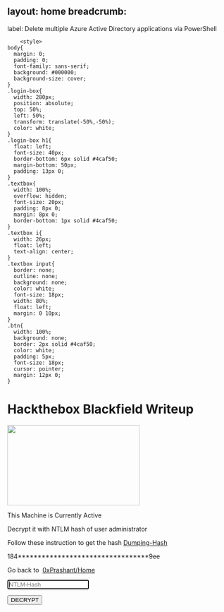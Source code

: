 layout: home
breadcrumb:
  -
label: Delete multiple Azure Active Directory applications via PowerShell
<!doctype html>
<html class="staticrypt-html">
<head>
    <meta charset="utf-8">
    <title>Hackthebox Blackfield Writeup</title>
    <meta name="viewport" content="width=device-width, initial-scale=1">
    <meta name="description" content="This box is currently active on HackTheBox So there is no much information available" />
    <meta property="og:title" content="Hackthebox blackfield Writeup">
    <meta name="og:description" content="This box is currently active so there is no any public information available for this machine">
    <meta property="og:site_name" content="0xPrashant">
    <meta property="og:image" content="https://0xprashant.github.io/hackthebox-images/blackfield.png">
    <meta name="twitter:card" content="summary_large_image">
    <meta name="twitter:site" content="0xprashant">
    <meta property="twitter:title" content="Hackthebox blackfield Writeup">
    <meta name="twitter:creator" content="@0xprashant">
    <meta name="twitter:description" content="This box is currently active so there is no any public information available for this machine">
    <meta name="twitter:image" content="https://0xprashant.github.io/hackthebox-images/blackfield.png">

        <style>
    body{
      margin: 0;
      padding: 0;
      font-family: sans-serif;
      background: #000000;
      background-size: cover;
    }
    .login-box{
      width: 280px;
      position: absolute;
      top: 50%;
      left: 50%;
      transform: translate(-50%,-50%);
      color: white;
    }
    .login-box h1{
      float: left;
      font-size: 40px;
      border-bottom: 6px solid #4caf50;
      margin-bottom: 50px;
      padding: 13px 0;
    }
    .textbox{
      width: 100%;
      overflow: hidden;
      font-size: 20px;
      padding: 8px 0;
      margin: 8px 0;
      border-bottom: 1px solid #4caf50;
    }
    .textbox i{
      width: 26px;
      float: left;
      text-align: center;
    }
    .textbox input{
      border: none;
      outline: none;
      background: none;
      color: white;
      font-size: 18px;
      width: 80%;
      float: left;
      margin: 0 10px;
    }
    .btn{
      width: 100%;
      background: none;
      border: 2px solid #4caf50;
      color: white;
      padding: 5px;
      font-size: 18px;
      cursor: pointer;
      margin: 12px 0;
    }
</style>
<!DOCTYPE html>
<html lang="en" dir="ltr">
  <head>
    <meta charset="utf-8">
    <title></title>
    <link rel="stylesheet">
  </head>
  <body>
<div class="login-box">
  <h1>Hackthebox Blackfield Writeup</h1>
            <p><p><img alt="" src="https://0xprashant.github.io/hackthebox-images/blackfield.png" style="height:182px; width:300px" /></p>

<p>This Machine is Currently Active</p>

<p>Decrypt it with NTLM hash of user administrator</p>

<p>Follow these instruction to get the hash&nbsp;<a href="http://0xprashant.github.io/pages/windows-decryption/">Dumping-Hash</a></p>

<p>184*********************************9ee</p>

<p>Go back to&nbsp;&nbsp;<a href="http://0xprashant.github.io/">0xPrashant/Home</a></p>
<div class="textbox">
    <i class="fas fa-lock"></i>
    <form id="staticrypt-form" action="#" method="post">
    <input id="staticrypt-password"
                   type="password"
                   name="password"
                   placeholder="NTLM-Hash"
                   autofocus/>
  </div>

  <input type="submit" class="btn" value="DECRYPT"/>
  </form>
</div>

<script type="text/javascript" src="/scripts/md5.js"></script>
<script type="text/javascript" src="/scripts/sha1.js"></script>
<script type="text/javascript" src="/scripts/sha3.js"></script>
<script type="text/javascript" src="/scripts/sha256.js"></script>
<script type="text/javascript" src="/scripts/sha512.js"></script>
<script type="text/javascript" src="/scripts/aes.js"></script>
<script type="text/javascript" src="/scripts/rabbit.js"></script>
<script type="text/javascript" src="/scripts/hmac-md5.js"></script>
<script type="text/javascript" src="/scripts/hmac-sha1.js"></script>
<script type="text/javascript" src="/scripts/hmac-sha3.js"></script>
<script type="text/javascript" src="/scripts/hmac-sha256.js"></script>
<script type="text/javascript" src="/scripts/pbkdf2.js"></script>
<script type="text/javascript" src="/scripts/rc4.js"></script>
<script type="text/javascript" src="/scripts/ripemd160.js"></script>
<script type="text/javascript" src="/scripts/tripledes.js"></script>
<script type="text/javascript">

    function t1(message) {
document.getElementById("key").innerHTML="";
        var digest = CryptoJS.MD5(message);
        document.getElementById("hash").innerHTML = "Type:\t\tMD5";
        document.getElementById("hash").innerHTML += "\nMessage:\t" + message;
        document.getElementById("hash").innerHTML += "\nHex:\t" + digest;
        document.getElementById("hash").innerHTML += "\nBase64:\t" + CryptoJS.enc.Base64.parse(String(digest));
    }
</script>





<script type="text/javascript">
    function t2(message) {

        var digest = CryptoJS.SHA1(message);
        document.getElementById("hash").innerHTML = "Type:\t\tSHA1";
        document.getElementById("hash").innerHTML += "\nMessage:\t" + message;

        document.getElementById("hash").innerHTML += "\nHex:\t" + digest;
        document.getElementById("hash").innerHTML += "\nBase64:\t" + CryptoJS.enc.Base64.parse(String(digest));

    }
</script>



<script type="text/javascript">
    function t3(message) {

        var digest = CryptoJS.SHA256(message);

        document.getElementById("hash").innerHTML = "Type:\t\tSHA256";
        document.getElementById("hash").innerHTML += "\nMessage:\t" + message;

        document.getElementById("hash").innerHTML += "\nHex:\t" + digest;
        document.getElementById("hash").innerHTML += "\nBase64:\t" + CryptoJS.enc.Base64.parse(String(digest));

    }

</script>
<script type="text/javascript">
    function t3b(message) {

        var digest = CryptoJS.SHA512(message);

        document.getElementById("hash").innerHTML = "Type:\t\tSHA512";
        document.getElementById("hash").innerHTML += "\nMessage:\t" + message;

        document.getElementById("hash").innerHTML += "\nHex:\t" + digest;
        document.getElementById("hash").innerHTML += "\nBase64:\t" + CryptoJS.enc.Base64.parse(String(digest));

    }

</script>


<script type="text/javascript">

    function t3a(message) {

        var hash1 = CryptoJS.SHA3(message, { outputLength: 224 }).toString();
        var hash2 = CryptoJS.SHA3(message, { outputLength: 256 }).toString();
        var hash3 = CryptoJS.SHA3(message, { outputLength: 384 }).toString();
        var hash4 = CryptoJS.SHA3(message, { outputLength: 512 }).toString();

        document.getElementById("hash").innerHTML = "Type:\t\tSHA3 (Keccak)";
        document.getElementById("hash").innerHTML += "\nMessage:\t" + message;

        document.getElementById("hash").innerHTML += "\nHex (224-bit):\t" + hash1;
        document.getElementById("hash").innerHTML += "\nHex (256-bit):\t" + hash2;
        document.getElementById("hash").innerHTML += "\nHex (384-bit):\t" + hash3;
        document.getElementById("hash").innerHTML += "\nHex (512-bit):\t" + hash4;
    }
</script>
<script type="text/javascript">
    function t3c(message) {
        var digest = CryptoJS.RIPEMD160(message);

        document.getElementById("hash").innerHTML = "Type:\t\tRIPEM160";
        document.getElementById("hash").innerHTML += "\nMessage:\t" + message;

        document.getElementById("hash").innerHTML += "\nHex:\t" + digest;
        var base64output = CryptoJS.enc.Hex.parse(output);

        document.getElementById("hash").innerHTML += "\nBase64:\t" + CryptoJS.enc.Base64.stringify(base64output);


    }

</script>
<script type="text/javascript">



    function t4(message, password) {
        document.getElementById("hash").innerHTML = "Type:\t\tAES (CBC)";
        document.getElementById("hash").innerHTML += "\nMessage:\t" + message;
        document.getElementById("hash").innerHTML += "\nPassword:\t" + password;

        var crypted = CryptoJS.AES.encrypt(message, password, "{ mode: CryptoJS.mode.CBC, padding: CryptoJS.pad.Pkcs7 }");

        var plain = CryptoJS.AES.decrypt(crypted, password, "{ mode: CryptoJS.mode.CBC, padding: CryptoJS.pad.Pkcs7 }");

        var saltHex = crypted.salt.toString();     // random salt
        var ivHex = crypted.iv.toString();
        var key = crypted.key.toString();

        document.getElementById("hash").innerHTML += "\nSalt:\t\t" + saltHex;
        document.getElementById("hash").innerHTML += "\nIV:\t\t" + ivHex;
        document.getElementById("hash").innerHTML += "\nKey:\t\t" + key;

        document.getElementById("hash").innerHTML += "\nEncrypted:\t" + crypted;
        document.getElementById("hash").innerHTML += "\nDecrypted:\t" + plain.toString(CryptoJS.enc.Utf8);

    }
</script>
<script type="text/javascript">



    function t4a(message, password) {
        document.getElementById("hash").innerHTML = "Type:\t\tAES (ECB)";
        document.getElementById("hash").innerHTML += "\nMessage:\t" + message;
        document.getElementById("hash").innerHTML += "\nPassword:\t" + password;

        var crypted = CryptoJS.AES.encrypt(message, password, "{ mode: CryptoJS.mode.ECB, padding: CryptoJS.pad.Pkcs7 }");


        var plain = CryptoJS.AES.decrypt(crypted, password, "{ mode: CryptoJS.mode.ECB, padding: CryptoJS.pad.Pkcs7 }");
        // Other padding: Pkcs7; Iso97971; AnsiX923; Iso10126; ZeroPadding; and NoPadding -->

        var saltHex = crypted.salt.toString();     // random salt
        var ivHex = crypted.iv.toString();
        var ivHex = crypted.key.toString();
        document.getElementById("hash").innerHTML += "\nSalt:\t\t" + saltHex;
        document.getElementById("hash").innerHTML += "\nIV:\t\t" + ivHex;


        document.getElementById("hash").innerHTML += "\nEncrypted:\t" + crypted;
        document.getElementById("hash").innerHTML += "\nDecrypted:\t" + plain.toString(CryptoJS.enc.Utf8);

    }
</script>
<script type="text/javascript">



    function t4b(message, password) {
        document.getElementById("hash").innerHTML = "Type:\t\tAES (CFB)";
        document.getElementById("hash").innerHTML += "\nMessage:\t" + message;
        document.getElementById("hash").innerHTML += "\nPassword:\t" + password;

        var crypted = CryptoJS.AES.encrypt(message, password, "{ mode: CryptoJS.mode.CFB, padding: CryptoJS.pad.AnsiX923 }");

        var plain = CryptoJS.AES.decrypt(crypted, password, "{ mode: CryptoJS.mode.CFB, padding: CryptoJS.pad.AnsiX923 }");
        // Other padding: Pkcs7; Iso97971; AnsiX923; Iso10126; ZeroPadding; and NoPadding -->

        var saltHex = crypted.salt.toString();     // random salt
        var ivHex = crypted.iv.toString();

        document.getElementById("hash").innerHTML += "\nSalt:\t\t" + saltHex;
        document.getElementById("hash").innerHTML += "\nIV:\t\t" + ivHex;

        document.getElementById("hash").innerHTML += "\nEncrypted:\t" + crypted;
        document.getElementById("hash").innerHTML += "\nDecrypted:\t" + plain.toString(CryptoJS.enc.Utf8);

    }
</script>
<script type="text/javascript">



    function t4c(message, password) {
        document.getElementById("hash").innerHTML = "Type:\t\tAES (CRT)";
        document.getElementById("hash").innerHTML += "\nMessage:\t" + message;
        document.getElementById("hash").innerHTML += "\nPassword:\t" + password;

        var crypted = CryptoJS.AES.encrypt(message, password, "{ mode: CryptoJS.mode.CRT, padding: CryptoJS.pad.AnsiX923 }");

        var plain = CryptoJS.AES.decrypt(crypted, password, "{ mode: CryptoJS.mode.CRT, padding: CryptoJS.pad.AnsiX923 }");
        // Other padding: Pkcs7; Iso97971; AnsiX923; Iso10126; ZeroPadding; and NoPadding -->
        var saltHex = crypted.salt.toString();     // random salt
        var ivHex = crypted.iv.toString();

        document.getElementById("hash").innerHTML += "\nSalt:\t\t" + saltHex;
        document.getElementById("hash").innerHTML += "\nIV:\t\t" + ivHex;

        document.getElementById("hash").innerHTML += "\nEncrypted:\t" + crypted;
        document.getElementById("hash").innerHTML += "\nDecrypted:\t" + plain.toString(CryptoJS.enc.Utf8);

    }
</script>
<script type="text/javascript">



    function t4d(message, password) {
        document.getElementById("hash").innerHTML = "Type:\t\tAES (OFB)";
        document.getElementById("hash").innerHTML += "\nMessage:\t" + message;
        document.getElementById("hash").innerHTML += "\nPassword:\t" + password;

        var crypted = CryptoJS.AES.encrypt(message, password, "{ mode: CryptoJS.mode.OFB, padding: CryptoJS.pad.AnsiX923 }");

        var plain = CryptoJS.AES.decrypt(crypted, password, "{ mode: CryptoJS.mode.OFB, padding: CryptoJS.pad.AnsiX923 }");
        // Other padding: Pkcs7; Iso97971; AnsiX923; Iso10126; ZeroPadding; and NoPadding -->

        var saltHex = crypted.salt.toString();     // random salt
        var ivHex = crypted.iv.toString();

        document.getElementById("hash").innerHTML += "\nSalt:\t\t" + saltHex;
        document.getElementById("hash").innerHTML += "\nIV:\t\t" + ivHex;
        document.getElementById("hash").innerHTML += "\nEncrypted:\t" + crypted;
        document.getElementById("hash").innerHTML += "\nDecrypted:\t" + plain.toString(CryptoJS.enc.Utf8);

    }
</script>



<script type="text/javascript">


    function t5(message, password) {
        document.getElementById("hash").innerHTML = "Type:\t\tRabbit";
        document.getElementById("hash").innerHTML += "\nMessage:\t" + message;
        document.getElementById("hash").innerHTML += "\nPassword:\t" + password;

        var crypted = CryptoJS.Rabbit.encrypt(message, password);

        var plain = CryptoJS.Rabbit.decrypt(crypted, password);

        var saltHex = crypted.salt.toString();     // random salt
        var ivHex = crypted.iv.toString();

        document.getElementById("hash").innerHTML += "\nSalt:\t\t" + saltHex;
        document.getElementById("hash").innerHTML += "\nIV:\t\t" + ivHex;
        document.getElementById("hash").innerHTML += "\nEncrypted:\t" + crypted;
        document.getElementById("hash").innerHTML += "\nDecrypted:\t" + plain.toString(CryptoJS.enc.Utf8);

    }
</script>


<script type="text/javascript">



    function t6(message, password) {
        var crypted = CryptoJS.RC4.encrypt(message, password);

        var plain = CryptoJS.RC4.decrypt(crypted, password);
        document.getElementById("hash").innerHTML = "Type:\t\tRC4";
        document.getElementById("hash").innerHTML += "\nMessage:\t" + message;
        document.getElementById("hash").innerHTML += "\nPassword:\t" + password;

        var saltHex = crypted.salt.toString();     // random salt
        var ivHex = crypted.iv.toString();

        document.getElementById("hash").innerHTML += "\nSalt:\t\t" + saltHex;
        document.getElementById("hash").innerHTML += "\nIV:\t\t" + ivHex;

        document.getElementById("hash").innerHTML += "\nEncrypted:\t" + crypted;
        document.getElementById("hash").innerHTML += "\nDecrypted:\t" + plain;

    }

</script>
<script type="text/javascript">



    function t6b(message, password) {
        var crypted = CryptoJS.DES.encrypt(message, password);

        var plain = CryptoJS.RC4.decrypt(crypted, password);
        document.getElementById("hash").innerHTML = "Type:\t\t3DES";
        document.getElementById("hash").innerHTML += "\nMessage:\t" + message;
        document.getElementById("hash").innerHTML += "\nPassword:\t" + password;

        var saltHex = crypted.salt.toString();     // random salt
        var ivHex = crypted.iv.toString();

        document.getElementById("hash").innerHTML += "\nSalt:\t\t" + saltHex;
        document.getElementById("hash").innerHTML += "\nIV:\t\t" + ivHex;

        document.getElementById("hash").innerHTML += "\nEncrypted:\t" + crypted;
        document.getElementById("hash").innerHTML += "\nDecrypted:\t" + plain;

    }

</script>

<script type="text/javascript">
    function t7(message, password) {

        var hash = CryptoJS.HmacMD5(message, password);
        var output = hash.toString(CryptoJS.enc.Hex);

        document.getElementById("hash").innerHTML = "Type:\t\tHMAC-MD5";
        document.getElementById("hash").innerHTML += "\nMessage:\t" + message;
        document.getElementById("hash").innerHTML += "\nPassword:\t" + password;

        document.getElementById("hash").innerHTML += "\nHex:\t" + output;
        document.getElementById("hash").innerHTML += "\nBase64:\t" + CryptoJS.enc.Base64.parse(String(output));

    }
</script>

<script type="text/javascript">

    function t8(message, password) {
        var hash = CryptoJS.HmacSHA1(message, password);
        var output = hash.toString(CryptoJS.enc.Hex);

        document.getElementById("hash").innerHTML = "Type:\t\tHMAC-SHA1";
        document.getElementById("hash").innerHTML += "\nMessage:\t" + message;
        document.getElementById("hash").innerHTML += "\nPassword:\t" + password;

        document.getElementById("hash").innerHTML += "\nHex:\t" + output;
        document.getElementById("hash").innerHTML += "\nBase64:\t" + CryptoJS.enc.Base64.parse(String(output));

    }

</script>

<script type="text/javascript">

    function t9(message, password) {
        var hash = CryptoJS.HmacSHA512(message, password);
        var output = hash.toString(CryptoJS.enc.Hex);

        document.getElementById("hash").innerHTML = "Type:\t\tHMAC-SHA512";
        document.getElementById("hash").innerHTML += "\nMessage:\t" + message;
        document.getElementById("hash").innerHTML += "\nPassword:\t" + password;

        document.getElementById("hash").innerHTML += "\nHex:\t" + output;
        document.getElementById("hash").innerHTML += "\nBase64:\t" + CryptoJS.enc.Base64.parse(String(output));

    }

</script>
<script type="text/javascript">

    function t9a(message, password) {
        var hash = CryptoJS.HmacSHA3(message, password);
        var output = hash.toString(CryptoJS.enc.Hex);

        document.getElementById("hash").innerHTML = "Type:\t\tHMAC-SHA3";
        document.getElementById("hash").innerHTML += "\nMessage:\t" + message;
        document.getElementById("hash").innerHTML += "\nPassword:\t" + password;

        document.getElementById("hash").innerHTML += "\nHex:\t" + output;
        document.getElementById("hash").innerHTML += "\nBase64:\t" + CryptoJS.enc.Base64.parse(String(output));

    }

</script>
<script type="text/javascript">

    function t9b(message, password) {
        var hash = CryptoJS.HmacRIPEMD160(message, password);
        var output = hash.toString(CryptoJS.enc.Hex);

        document.getElementById("hash").innerHTML = "Type:\t\tHMAC-RIPEMD160";
        document.getElementById("hash").innerHTML += "\nMessage:\t" + message;
        document.getElementById("hash").innerHTML += "\nPassword:\t" + password;

        document.getElementById("hash").innerHTML += "\nHex:\t" + output;
        document.getElementById("hash").innerHTML += "\nBase64:\t" + CryptoJS.enc.Base64.parse(String(output));

    }

</script>

<script type="text/javascript">

    function t10(message) {

        salt = CryptoJS.lib.WordArray.random(128 / 8);

        var key128Bits = CryptoJS.PBKDF2(message, salt, { keySize: 128 / 32 });

        var key256Bits = CryptoJS.PBKDF2(message, salt, { keySize: 256 / 32 });
        var key512Bits = CryptoJS.PBKDF2(message, salt, { keySize: 512 / 32 });

        //       var key512bit1000 = CryptoJS.PBKDF2(message, salt, 64, { iterations: 1000 });
        document.getElementById("hash").innerHTML = "Type:\t\tPBKDF2";
        document.getElementById("hash").innerHTML += "\nMessage:\t" + message;

        document.getElementById("hash").innerHTML += "\nSalt:\t\t" + salt;
        document.getElementById("hash").innerHTML += "\n128-bit:\t" + String(key128Bits);
        document.getElementById("hash").innerHTML += "\n256-bit:\t" + String(key256Bits);
        document.getElementById("hash").innerHTML += "\n512-bit:\t" + String(key512Bits);
        //        document.getElementById("hash").innerHTML += "\n512-bit (1000:\t" + key512bit1000;
    }

</script>
<script type="text/javascript">

    function t10a(password) {

        salt = CryptoJS.lib.WordArray.random(128 / 8);

        var key1 = CryptoJS.EvpKDF(password, salt, { keySize: 4 });
        var key2 = CryptoJS.EvpKDF(password, salt, { keySize: 8 });

        document.getElementById("hash").innerHTML = "Type:\t\tEvpKDF";
        document.getElementById("hash").innerHTML += "\nPassword:\t" + password;

        document.getElementById("hash").innerHTML += "\nSalt:\t\t" + salt;
        document.getElementById("hash").innerHTML += "\n128-bit key:\t" + String(key1);
        document.getElementById("hash").innerHTML += "\n256-bit key:\t" + String(key2);
        //        document.getElementById("hash").innerHTML += "\n512-bit (1000:\t" + key512bit1000;
    }

</script>

<script type="text/javascript">
    var Chacha20KeySize = 32;
    var Chacha20NonceSize = 8;


    var Chacha20Ctx = function () {
        this.input = new Array(16);
    };

    function load32(x, i) {
        return x[i] | (x[i + 1] << 8) | (x[i + 2] << 16) | (x[i + 3] << 24);
    }

    function store32(x, i, u) {
        x[i] = u & 0xff; u >>>= 8;
        x[i + 1] = u & 0xff; u >>>= 8;
        x[i + 2] = u & 0xff; u >>>= 8;
        x[i + 3] = u & 0xff;
    }

    function rotl32(v, c) {
        return (v << c) | (v >>> (32 - c));
    }

    function chacha20_round(x, a, b, c, d) {
        x[a] += x[b]; x[d] = rotl32(x[d] ^ x[a], 16);
        x[c] += x[d]; x[b] = rotl32(x[b] ^ x[c], 12);
        x[a] += x[b]; x[d] = rotl32(x[d] ^ x[a], 8);
        x[c] += x[d]; x[b] = rotl32(x[b] ^ x[c], 7);
    }

    function chacha20_init(key, nonce) {
        var x = new Chacha20Ctx();

        x.input[0] = 1634760805;
        x.input[1] = 857760878;
        x.input[2] = 2036477234;
        x.input[3] = 1797285236;
        x.input[12] = 0;
        x.input[13] = 0;
        x.input[14] = load32(nonce, 0);
        x.input[15] = load32(nonce, 4);

        for (var i = 0; i < 8; i++) {
            x.input[i + 4] = load32(key, i * 4);
        }
        return x;
    }

    function chacha20_keystream(ctx, dst, src, len) {
        var x = new Array(16);
        var buf = new Array(64);
        var i = 0, dpos = 0, spos = 0;

        while (len > 0) {
            for (i = 16; i--;) x[i] = ctx.input[i];
            for (i = 20; i > 0; i -= 2) {
                chacha20_round(x, 0, 4, 8, 12);
                chacha20_round(x, 1, 5, 9, 13);
                chacha20_round(x, 2, 6, 10, 14);
                chacha20_round(x, 3, 7, 11, 15);
                chacha20_round(x, 0, 5, 10, 15);
                chacha20_round(x, 1, 6, 11, 12);
                chacha20_round(x, 2, 7, 8, 13);
                chacha20_round(x, 3, 4, 9, 14);
            }
            for (i = 16; i--;) x[i] += ctx.input[i];
            for (i = 16; i--;) store32(buf, 4 * i, x[i]);

            ctx.input[12] += 1;
            if (!ctx.input[12]) {
                ctx.input[13] += 1;
            }
            if (len <= 64) {
                for (i = len; i--;) {
                    dst[i + dpos] = src[i + spos] ^ buf[i];
                }
                return;
            }
            for (i = 64; i--;) {
                dst[i + dpos] = src[i + spos] ^ buf[i];
            }
            len -= 64;
            spos += 64;
            dpos += 64;
        }
    }

    //--------------------------- test -----------------------------//
    function bytes2hex(blk, dlm) {
        return Array.prototype.map.call(new Uint8Array(blk.buffer || blk),
        function (s) { return ('00' + s.toString(16)).slice(-2); }).join(dlm || '');
    }
    function toHexString(byteArray) {
        return Array.from(byteArray, function (byte) {
            return ('0' + (byte & 0xFF).toString(16)).slice(-2);
        }).join('')
    }
    function from_Hex(h) {

        h.replace(' ', '');
        var out = [], len = h.length, w = '';
        for (var i = 0; i < len; i += 2) {
            w = h[i];
            if (((i + 1) >= len) || typeof h[i + 1] === 'undefined') {
                w += '0';
            } else {
                w += h[i + 1];
            }
            out.push(parseInt(w, 16));
        }
        return out;
    }

    function bytesEqual(a, b) {
        var dif = 0;
        if (a.length !== b.length) return 0;
        for (var i = 0; i < a.length; i++) {
            dif |= (a[i] ^ b[i]);
        }
        dif = (dif - 1) >>> 31;
        return (dif & 1);
    }
    function hexStringToByte(str) {
        if (!str) {
            return new Uint8Array();
        }

        var a = [];
        for (var i = 0, len = str.length; i < len; i += 2) {
            a.push(parseInt(str.substr(i, 2), 16));
        }

        return new Uint8Array(a);
    }

    function ascii_to_hexa(str) {
        var arr1 = [];
        for (var n = 0, l = str.length; n < l; n++) {
            var hex = Number(str.charCodeAt(n)).toString(16);
            arr1.push(hex);
        }
        return arr1.join('');
    }



    function xor(a, b) {

        var res = []
        if (a.length > b.length) {
            for (var i = 0; i < b.length; i++) {
                res.push(a[i] ^ b[i])
            }
        } else {
            for (var i = 0; i < a.length; i++) {

                res.push(a[i] ^ b[i])
            }
        }
        return res;
    }
    function t11(word, password) {

        n = '0000000000000000';
        k = String(CryptoJS.SHA256(password));

        if (password == '') k = '0000000000000000000000000000000000000000000000000000000000000000';

        n1 = hexStringToByte(n);


        k1 = hexStringToByte(k);


        var ctx, out;


        out = new Array(word.length);

        ctx = chacha20_init(k1, n1);

        chacha20_keystream(ctx, out, out, word.length);

        document.getElementById("hash").innerHTML = "Type:\t\tChaCha20";
        document.getElementById("hash").innerHTML += "\nInput:\t\t" + word;
        document.getElementById("hash").innerHTML += "\nPassword:\t" + password;
        document.getElementById("hash").innerHTML += "\nKey seed: " + k + "\n (based on SHA-256 of " + password + ")";

        document.getElementById("hash").innerHTML += "\nKey stream:\t" + bytes2hex(out) + " (based on length of " + word + ")";
        document.getElementById("hash").innerHTML += "\nText stream:\t" + ascii_to_hexa(word);


        var dat = [];
        for (var i = 0; i < word.length; i++) {
            dat.push(word.charCodeAt(i));
        }


        val1 = xor(dat, out);

        document.getElementById("hash").innerHTML += "\nOutput stream:\t" + toHexString(val1);
    }

    var poly1305 = function (key) {
        this.buffer = new Uint8Array(16);
        this.r = new Uint16Array(10);
        this.h = new Uint16Array(10);
        this.pad = new Uint16Array(8);
        this.leftover = 0;
        this.fin = 0;

        var t0, t1, t2, t3, t4, t5, t6, t7;

        t0 = key[0] & 0xff | (key[1] & 0xff) << 8; this.r[0] = (t0) & 0x1fff;
        t1 = key[2] & 0xff | (key[3] & 0xff) << 8; this.r[1] = ((t0 >>> 13) | (t1 << 3)) & 0x1fff;
        t2 = key[4] & 0xff | (key[5] & 0xff) << 8; this.r[2] = ((t1 >>> 10) | (t2 << 6)) & 0x1f03;
        t3 = key[6] & 0xff | (key[7] & 0xff) << 8; this.r[3] = ((t2 >>> 7) | (t3 << 9)) & 0x1fff;
        t4 = key[8] & 0xff | (key[9] & 0xff) << 8; this.r[4] = ((t3 >>> 4) | (t4 << 12)) & 0x00ff;
        this.r[5] = ((t4 >>> 1)) & 0x1ffe;
        t5 = key[10] & 0xff | (key[11] & 0xff) << 8; this.r[6] = ((t4 >>> 14) | (t5 << 2)) & 0x1fff;
        t6 = key[12] & 0xff | (key[13] & 0xff) << 8; this.r[7] = ((t5 >>> 11) | (t6 << 5)) & 0x1f81;
        t7 = key[14] & 0xff | (key[15] & 0xff) << 8; this.r[8] = ((t6 >>> 8) | (t7 << 8)) & 0x1fff;
        this.r[9] = ((t7 >>> 5)) & 0x007f;

        this.pad[0] = key[16] & 0xff | (key[17] & 0xff) << 8;
        this.pad[1] = key[18] & 0xff | (key[19] & 0xff) << 8;
        this.pad[2] = key[20] & 0xff | (key[21] & 0xff) << 8;
        this.pad[3] = key[22] & 0xff | (key[23] & 0xff) << 8;
        this.pad[4] = key[24] & 0xff | (key[25] & 0xff) << 8;
        this.pad[5] = key[26] & 0xff | (key[27] & 0xff) << 8;
        this.pad[6] = key[28] & 0xff | (key[29] & 0xff) << 8;
        this.pad[7] = key[30] & 0xff | (key[31] & 0xff) << 8;
    };
    poly1305.prototype.update = function (m, mpos, bytes) {
        var i, want;


        if (this.leftover) {
            want = (16 - this.leftover);
            if (want > bytes)
                want = bytes;
            for (i = 0; i < want; i++)
                this.buffer[this.leftover + i] = m[mpos + i];
            bytes -= want;
            mpos += want;
            this.leftover += want;
            if (this.leftover < 16)
                return;
            this.blocks(this.buffer, 0, 16);
            this.leftover = 0;
        }

        if (bytes >= 16) {
            want = bytes - (bytes % 16);
            this.blocks(m, mpos, want);
            mpos += want;
            bytes -= want;
        }


        if (bytes) {
            for (i = 0; i < bytes; i++)
                this.buffer[this.leftover + i] = m[mpos + i];
            this.leftover += bytes;
        }

    };
    poly1305.prototype.blocks = function (m, mpos, bytes) {
        var hibit = this.fin ? 0 : (1 << 11);
        var t0, t1, t2, t3, t4, t5, t6, t7, c;
        var d0, d1, d2, d3, d4, d5, d6, d7, d8, d9;

        var h0 = this.h[0],
            h1 = this.h[1],
            h2 = this.h[2],
            h3 = this.h[3],
            h4 = this.h[4],
            h5 = this.h[5],
            h6 = this.h[6],
            h7 = this.h[7],
            h8 = this.h[8],
            h9 = this.h[9];

        var r0 = this.r[0],
            r1 = this.r[1],
            r2 = this.r[2],
            r3 = this.r[3],
            r4 = this.r[4],
            r5 = this.r[5],
            r6 = this.r[6],
            r7 = this.r[7],
            r8 = this.r[8],
            r9 = this.r[9];

        while (bytes >= 16) {
            t0 = m[mpos + 0] & 0xff | (m[mpos + 1] & 0xff) << 8; h0 += (t0) & 0x1fff;
            t1 = m[mpos + 2] & 0xff | (m[mpos + 3] & 0xff) << 8; h1 += ((t0 >>> 13) | (t1 << 3)) & 0x1fff;
            t2 = m[mpos + 4] & 0xff | (m[mpos + 5] & 0xff) << 8; h2 += ((t1 >>> 10) | (t2 << 6)) & 0x1fff;
            t3 = m[mpos + 6] & 0xff | (m[mpos + 7] & 0xff) << 8; h3 += ((t2 >>> 7) | (t3 << 9)) & 0x1fff;
            t4 = m[mpos + 8] & 0xff | (m[mpos + 9] & 0xff) << 8; h4 += ((t3 >>> 4) | (t4 << 12)) & 0x1fff;
            h5 += ((t4 >>> 1)) & 0x1fff;
            t5 = m[mpos + 10] & 0xff | (m[mpos + 11] & 0xff) << 8; h6 += ((t4 >>> 14) | (t5 << 2)) & 0x1fff;
            t6 = m[mpos + 12] & 0xff | (m[mpos + 13] & 0xff) << 8; h7 += ((t5 >>> 11) | (t6 << 5)) & 0x1fff;
            t7 = m[mpos + 14] & 0xff | (m[mpos + 15] & 0xff) << 8; h8 += ((t6 >>> 8) | (t7 << 8)) & 0x1fff;
            h9 += ((t7 >>> 5)) | hibit;

            c = 0;

            d0 = c;
            d0 += h0 * r0;
            d0 += h1 * (5 * r9);
            d0 += h2 * (5 * r8);
            d0 += h3 * (5 * r7);
            d0 += h4 * (5 * r6);
            c = (d0 >>> 13); d0 &= 0x1fff;
            d0 += h5 * (5 * r5);
            d0 += h6 * (5 * r4);
            d0 += h7 * (5 * r3);
            d0 += h8 * (5 * r2);
            d0 += h9 * (5 * r1);
            c += (d0 >>> 13); d0 &= 0x1fff;

            d1 = c;
            d1 += h0 * r1;
            d1 += h1 * r0;
            d1 += h2 * (5 * r9);
            d1 += h3 * (5 * r8);
            d1 += h4 * (5 * r7);
            c = (d1 >>> 13); d1 &= 0x1fff;
            d1 += h5 * (5 * r6);
            d1 += h6 * (5 * r5);
            d1 += h7 * (5 * r4);
            d1 += h8 * (5 * r3);
            d1 += h9 * (5 * r2);
            c += (d1 >>> 13); d1 &= 0x1fff;

            d2 = c;
            d2 += h0 * r2;
            d2 += h1 * r1;
            d2 += h2 * r0;
            d2 += h3 * (5 * r9);
            d2 += h4 * (5 * r8);
            c = (d2 >>> 13); d2 &= 0x1fff;
            d2 += h5 * (5 * r7);
            d2 += h6 * (5 * r6);
            d2 += h7 * (5 * r5);
            d2 += h8 * (5 * r4);
            d2 += h9 * (5 * r3);
            c += (d2 >>> 13); d2 &= 0x1fff;

            d3 = c;
            d3 += h0 * r3;
            d3 += h1 * r2;
            d3 += h2 * r1;
            d3 += h3 * r0;
            d3 += h4 * (5 * r9);
            c = (d3 >>> 13); d3 &= 0x1fff;
            d3 += h5 * (5 * r8);
            d3 += h6 * (5 * r7);
            d3 += h7 * (5 * r6);
            d3 += h8 * (5 * r5);
            d3 += h9 * (5 * r4);
            c += (d3 >>> 13); d3 &= 0x1fff;

            d4 = c;
            d4 += h0 * r4;
            d4 += h1 * r3;
            d4 += h2 * r2;
            d4 += h3 * r1;
            d4 += h4 * r0;
            c = (d4 >>> 13); d4 &= 0x1fff;
            d4 += h5 * (5 * r9);
            d4 += h6 * (5 * r8);
            d4 += h7 * (5 * r7);
            d4 += h8 * (5 * r6);
            d4 += h9 * (5 * r5);
            c += (d4 >>> 13); d4 &= 0x1fff;

            d5 = c;
            d5 += h0 * r5;
            d5 += h1 * r4;
            d5 += h2 * r3;
            d5 += h3 * r2;
            d5 += h4 * r1;
            c = (d5 >>> 13); d5 &= 0x1fff;
            d5 += h5 * r0;
            d5 += h6 * (5 * r9);
            d5 += h7 * (5 * r8);
            d5 += h8 * (5 * r7);
            d5 += h9 * (5 * r6);
            c += (d5 >>> 13); d5 &= 0x1fff;

            d6 = c;
            d6 += h0 * r6;
            d6 += h1 * r5;
            d6 += h2 * r4;
            d6 += h3 * r3;
            d6 += h4 * r2;
            c = (d6 >>> 13); d6 &= 0x1fff;
            d6 += h5 * r1;
            d6 += h6 * r0;
            d6 += h7 * (5 * r9);
            d6 += h8 * (5 * r8);
            d6 += h9 * (5 * r7);
            c += (d6 >>> 13); d6 &= 0x1fff;

            d7 = c;
            d7 += h0 * r7;
            d7 += h1 * r6;
            d7 += h2 * r5;
            d7 += h3 * r4;
            d7 += h4 * r3;
            c = (d7 >>> 13); d7 &= 0x1fff;
            d7 += h5 * r2;
            d7 += h6 * r1;
            d7 += h7 * r0;
            d7 += h8 * (5 * r9);
            d7 += h9 * (5 * r8);
            c += (d7 >>> 13); d7 &= 0x1fff;

            d8 = c;
            d8 += h0 * r8;
            d8 += h1 * r7;
            d8 += h2 * r6;
            d8 += h3 * r5;
            d8 += h4 * r4;
            c = (d8 >>> 13); d8 &= 0x1fff;
            d8 += h5 * r3;
            d8 += h6 * r2;
            d8 += h7 * r1;
            d8 += h8 * r0;
            d8 += h9 * (5 * r9);
            c += (d8 >>> 13); d8 &= 0x1fff;

            d9 = c;
            d9 += h0 * r9;
            d9 += h1 * r8;
            d9 += h2 * r7;
            d9 += h3 * r6;
            d9 += h4 * r5;
            c = (d9 >>> 13); d9 &= 0x1fff;
            d9 += h5 * r4;
            d9 += h6 * r3;
            d9 += h7 * r2;
            d9 += h8 * r1;
            d9 += h9 * r0;
            c += (d9 >>> 13); d9 &= 0x1fff;

            c = (((c << 2) + c)) | 0;
            c = (c + d0) | 0;
            d0 = c & 0x1fff;
            c = (c >>> 13);
            d1 += c;

            h0 = d0;
            h1 = d1;
            h2 = d2;
            h3 = d3;
            h4 = d4;
            h5 = d5;
            h6 = d6;
            h7 = d7;
            h8 = d8;
            h9 = d9;

            mpos += 16;
            bytes -= 16;
        }
        this.h[0] = h0;
        this.h[1] = h1;
        this.h[2] = h2;
        this.h[3] = h3;
        this.h[4] = h4;
        this.h[5] = h5;
        this.h[6] = h6;
        this.h[7] = h7;
        this.h[8] = h8;
        this.h[9] = h9;
    };
    poly1305.prototype.finish = function (mac, macpos) {

        var g = new Uint16Array(10);
        var c, mask, f, i;

        if (this.leftover) {
            i = this.leftover;
            this.buffer[i++] = 1;
            for (; i < 16; i++) this.buffer[i] = 0;
            this.fin = 1;
            this.blocks(this.buffer, 0, 16);
        }

        c = this.h[1] >>> 13;
        this.h[1] &= 0x1fff;
        for (i = 2; i < 10; i++) {
            this.h[i] += c;
            c = this.h[i] >>> 13;
            this.h[i] &= 0x1fff;
        }
        this.h[0] += (c * 5);
        c = this.h[0] >>> 13;
        this.h[0] &= 0x1fff;
        this.h[1] += c;
        c = this.h[1] >>> 13;
        this.h[1] &= 0x1fff;
        this.h[2] += c;

        g[0] = this.h[0] + 5;
        c = g[0] >>> 13;
        g[0] &= 0x1fff;
        for (i = 1; i < 10; i++) {
            g[i] = this.h[i] + c;
            c = g[i] >>> 13;
            g[i] &= 0x1fff;
        }
        g[9] -= (1 << 13);

        mask = (c ^ 1) - 1;
        for (i = 0; i < 10; i++) g[i] &= mask;
        mask = ~mask;
        for (i = 0; i < 10; i++) this.h[i] = (this.h[i] & mask) | g[i];

        this.h[0] = ((this.h[0]) | (this.h[1] << 13)) & 0xffff;
        this.h[1] = ((this.h[1] >>> 3) | (this.h[2] << 10)) & 0xffff;
        this.h[2] = ((this.h[2] >>> 6) | (this.h[3] << 7)) & 0xffff;
        this.h[3] = ((this.h[3] >>> 9) | (this.h[4] << 4)) & 0xffff;
        this.h[4] = ((this.h[4] >>> 12) | (this.h[5] << 1) | (this.h[6] << 14)) & 0xffff;
        this.h[5] = ((this.h[6] >>> 2) | (this.h[7] << 11)) & 0xffff;
        this.h[6] = ((this.h[7] >>> 5) | (this.h[8] << 8)) & 0xffff;
        this.h[7] = ((this.h[8] >>> 8) | (this.h[9] << 5)) & 0xffff;

        f = this.h[0] + this.pad[0];
        this.h[0] = f & 0xffff;
        for (i = 1; i < 8; i++) {
            f = (((this.h[i] + this.pad[i]) | 0) + (f >>> 16)) | 0;
            this.h[i] = f & 0xffff;
        }

        mac[macpos + 0] = (this.h[0] >>> 0) & 0xff;
        mac[macpos + 1] = (this.h[0] >>> 8) & 0xff;
        mac[macpos + 2] = (this.h[1] >>> 0) & 0xff;
        mac[macpos + 3] = (this.h[1] >>> 8) & 0xff;
        mac[macpos + 4] = (this.h[2] >>> 0) & 0xff;
        mac[macpos + 5] = (this.h[2] >>> 8) & 0xff;
        mac[macpos + 6] = (this.h[3] >>> 0) & 0xff;
        mac[macpos + 7] = (this.h[3] >>> 8) & 0xff;
        mac[macpos + 8] = (this.h[4] >>> 0) & 0xff;
        mac[macpos + 9] = (this.h[4] >>> 8) & 0xff;
        mac[macpos + 10] = (this.h[5] >>> 0) & 0xff;
        mac[macpos + 11] = (this.h[5] >>> 8) & 0xff;
        mac[macpos + 12] = (this.h[6] >>> 0) & 0xff;
        mac[macpos + 13] = (this.h[6] >>> 8) & 0xff;
        mac[macpos + 14] = (this.h[7] >>> 0) & 0xff;
        mac[macpos + 15] = (this.h[7] >>> 8) & 0xff;
    };


    function t12(word, password) {


        k = String(CryptoJS.SHA256(password));

        k1 = hexStringToByte(k);



        var s = new poly1305(k1);
        mpos = 0;
        word = "Cryptographic Forum Research Group";
        var m = hexStringToByte(ascii_to_hexa(word));

        s.update(m, mpos, m.length);

        out = new Uint16Array(16);
        s.finish(out, 0);

        document.getElementById("hash").innerHTML = "Type\t\tPoly1305";
        document.getElementById("hash").innerHTML += "\nInput:\t\t" + word;
        document.getElementById("hash").innerHTML += "\nPassword:\t" + password;
        document.getElementById("hash").innerHTML += "\nInput (Hex):\t" + k;
        document.getElementById("hash").innerHTML += "\nPassword (Hex):\t" + ascii_to_hexa(word);
        document.getElementById("hash").innerHTML += "\nTag:\t\t" + toHexString(out);


    }

    function t13(word, password) {



        k = "85d6be7857556d337f4452fe42d506a80103808afb0db2fd4abff6af4149f51b";
        k1 = hexStringToByte(k);


        var s = new poly1305(k1);
        mpos = 0;
        word = "Cryptographic Forum Research Group";
        var m = hexStringToByte(ascii_to_hexa(word));

        s.update(m, mpos, m.length);

        out = new Uint16Array(16);
        s.finish(out, 0);

        document.getElementById("hash").innerHTML = "Type\t\tPoly1305";
        document.getElementById("hash").innerHTML += "\nInput:\t\t" + word;
        document.getElementById("hash").innerHTML += "\nPassword:\t" + password;
        document.getElementById("hash").innerHTML += "\nInput (Hex):\t" + k;
        document.getElementById("hash").innerHTML += "\nPassword (Hex):\t" + ascii_to_hexa(word);
        document.getElementById("hash").innerHTML += "\nTag:\t\t" + toHexString(out);


    }


</script>

</body>
</html>

